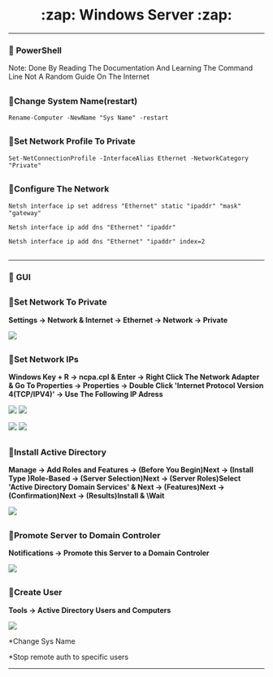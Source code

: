 <h1 align="center">:zap: Windows Server :zap:</h1>

- - -

### :large_blue_diamond: **PowerShell**
Note: Done By Reading The Documentation And Learning The Command Line Not A Random Guide On The Internet
##

### :small_orange_diamond:**Change System Name**(restart)
```shell
Rename-Computer -NewName "Sys Name" -restart
```

##

### :small_orange_diamond:**Set Network Profile To Private**
```shell
Set-NetConnectionProfile -InterfaceAlias Ethernet -NetworkCategory "Private"
```

##

### :small_orange_diamond:**Configure The Network**
```shell
Netsh interface ip set address "Ethernet" static "ipaddr" "mask" "gateway"
```
```shell
Netsh interface ip add dns "Ethernet" "ipaddr"
```
```shell
Netsh interface ip add dns "Ethernet" "ipaddr" index=2
```

##

- - -

### :large_blue_diamond: **GUI**

##

### :small_orange_diamond:**Set Network To Private**

**Settings -> Network & Internet -> Ethernet -> Network -> Private**

![](gifs/Network_to_Private.gif)

##

### :small_orange_diamond:**Set Network IPs**
**Windows Key + R -> ncpa.cpl & Enter -> Right Click The Network Adapter & Go To Properties -> Properties -> Double Click 'Internet Protocol Version 4(TCP/IPV4)' -> Use The Following IP Adress**

![](gifs/W+R_ncpa.cpl.gif)
![](gifs/Ethernet_Properties.gif)

![](gifs/IPV4_Properties.gif)
![](gifs/IPV4_Properties_2.gif)

##

### :small_orange_diamond:Install Active Directory
**Manage -> Add Roles and Features -> (Before You Begin)Next -> (Install Type )Role-Based -> (Server Selection)Next -> (Server Roles)Select 'Active Directory Domain Services' & Next -> (Features)Next -> (Confirmation)Next -> (Results)Install & \Wait**

![](gifs/roles_and_features.gif)

##

### :small_orange_diamond:Promote Server to Domain Controler
**Notifications -> Promote this Server to a Domain Controler**

![](gifs/promote_server.gif)

##

### :small_orange_diamond:Create User
**Tools -> Active Directory Users and Computers**

![](gifs/promote_server.gif)

*Change Sys Name

*Stop remote auth to specific users

---

